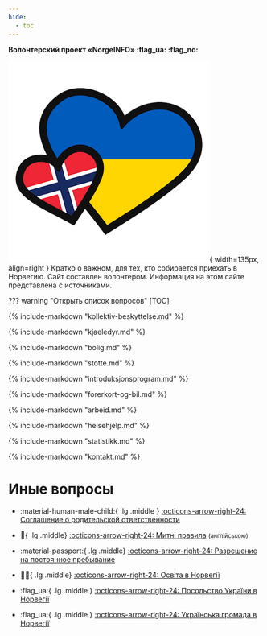 ```yaml
---
hide:
  - toc
---
```


__Волонтерский проект «NorgeINFO» :flag_ua: :flag_no:__

![Norge-Ukraina](assets\ukraina-norge-logo.png){ width=135px, align=right }
Кратко о важном, для тех, кто собирается приехать в Норвегию. Сайт составлен волонтером. Информация на этом сайте представлена с источниками. 

??? warning "Открыть список вопросов"
    [TOC]

{% include-markdown "kollektiv-beskyttelse.md" %}

{% include-markdown "kjaeledyr.md" %}

{% include-markdown "bolig.md" %}

{% include-markdown "stotte.md" %}

{% include-markdown "introduksjonsprogram.md" %}

{% include-markdown "forerkort-og-bil.md" %}

{% include-markdown "arbeid.md" %}

{% include-markdown "helsehjelp.md" %}

{% include-markdown "statistikk.md" %}

{% include-markdown "kontakt.md" %}

# Иные вопросы

<div class="grid cards" markdown>
 
-   :material-human-male-child:{ .lg .middle } [:octicons-arrow-right-24: Соглашение о родительской ответственности](avtale-om-foreldreansvar.md)  

-   :customs:{ .lg .middle} [:octicons-arrow-right-24: Митні правила](https://www.toll.no/en/travelling-to-and-from-norway/travel-to-norway/) <small>(англійською)</small>

-   :material-passport:{ .lg .middle} [:octicons-arrow-right-24: Разрешение на постоянное пребывание](permanent-oppholdstillatelse.md)

-   :woman_student:{ .lg .middle}   [:octicons-arrow-right-24: Освіта в Норвегії](utdanning.md)

-   :flag_ua:{ .lg .middle } [:octicons-arrow-right-24: Посольство України в Норвегії](https://norway.mfa.gov.ua/)

-   :flag_ua:{ .lg .middle } [:octicons-arrow-right-24: Українська громада в Норвегії](https://www.facebook.com/DenUkrainskeForeningiNorge/)
</div>